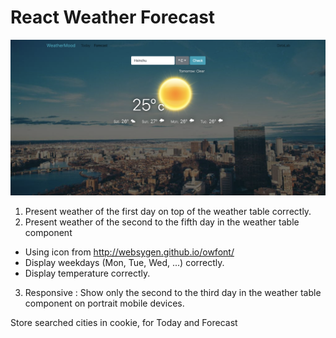 # React Weather Forecast

![Component](forecast.png)

1.  Present weather of the first day on top of the weather table correctly.
2.  Present weather of the second to the fifth day in the weather table component 
  - Using icon from http://websygen.github.io/owfont/
  - Display weekdays (Mon, Tue, Wed, ...) correctly.
  - Display temperature correctly.
3. Responsive : Show only the second to the third day in the weather table component on portrait mobile devices.

Store searched cities in cookie, for Today and Forecast

